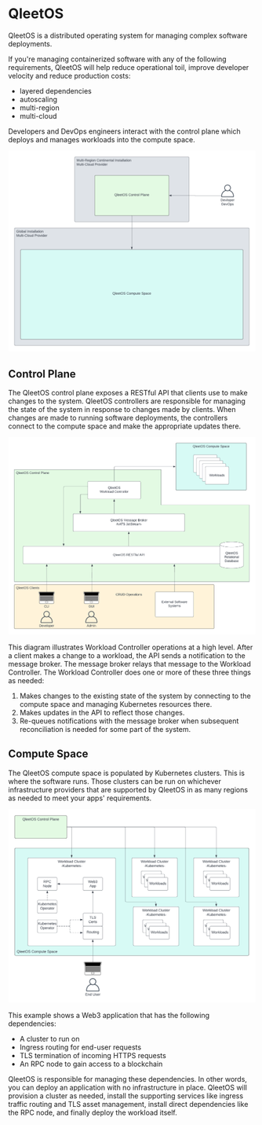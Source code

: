 # QleetOS

QleetOS is a distributed operating system for managing complex software
deployments.

If you're managing containerized software with any of the following
requirements, QleetOS will help reduce operational toil, improve developer
velocity and reduce production costs:

* layered dependencies
* autoscaling
* multi-region
* multi-cloud

Developers and DevOps engineers interact with the control plane which deploys
and manages workloads into the compute space.

![QleetOS Architecture](img/QleetOSArchitecture.png)

## Control Plane

The QleetOS control plane exposes a RESTful API that clients use to make changes
to the system.  QleetOS controllers are responsible for managing the state of
the system in response to changes made by clients.  When changes are made to
running software deployments, the controllers connect to the compute space and
make the appropriate updates there.

![QleetOS Control Plane](img/QleetOSControlPlaneArchitecture.png)

This diagram illustrates Workload Controller operations at a high level.
After a client makes a change to a workload, the API sends a notification to the
message broker.  The message broker relays that message to the Workload
Controller.  The Workload Controller does one or more of these three things as
needed:

1. Makes changes to the existing state of the system by connecting to the
   compute space and managing Kubernetes resources there.
2. Makes updates in the API to reflect those changes.
3. Re-queues notifications with the message broker when subsequent
   reconciliation is needed for some part of the system.

## Compute Space

The QleetOS compute space is populated by Kubernetes clusters.  This is where
the software runs.  Those clusters can be run on whichever infrastructure
providers that are supported by QleetOS in as many regions as needed to meet
your apps' requirements.

![QleetOS Compute Space](img/QleetOSComputeSpaceArchitecture.png)

This example shows a Web3 application that has the following dependencies:

* A cluster to run on
* Ingress routing for end-user requests
* TLS termination of incoming HTTPS requests
* An RPC node to gain access to a blockchain

QleetOS is responsible for managing these dependencies.  In other words, you can
deploy an application with no infrastructure in place.  QleetOS will provision a
cluster as needed, install the supporting services like ingress traffic routing
and TLS asset management, install direct dependencies like the RPC node, and
finally deploy the workload itself.

